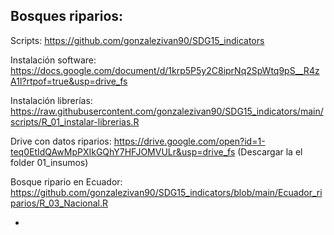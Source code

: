 ## Bosques riparios:

Scripts:
https://github.com/gonzalezivan90/SDG15_indicators

Instalación software:
https://docs.google.com/document/d/1krp5P5y2C8iprNq2SpWtq9pS__R4zA1l?rtpof=true&usp=drive_fs

Instalación librerías:
https://raw.githubusercontent.com/gonzalezivan90/SDG15_indicators/main/scripts/R_01_instalar-librerias.R

Drive con datos riparios:
https://drive.google.com/open?id=1-teq0EtIdQAwMpPXIkGQhY7HFJOMVULr&usp=drive_fs
(Descargar la el folder 01_insumos)

Bosque ripario en Ecuador:
https://github.com/gonzalezivan90/SDG15_indicators/blob/main/Ecuador_riparios/R_03_Nacional.R

+